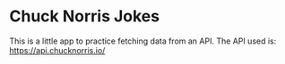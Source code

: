 # Chuck Norris Jokes
This is a little app to practice fetching data from an API.
The API used is: https://api.chucknorris.io/
